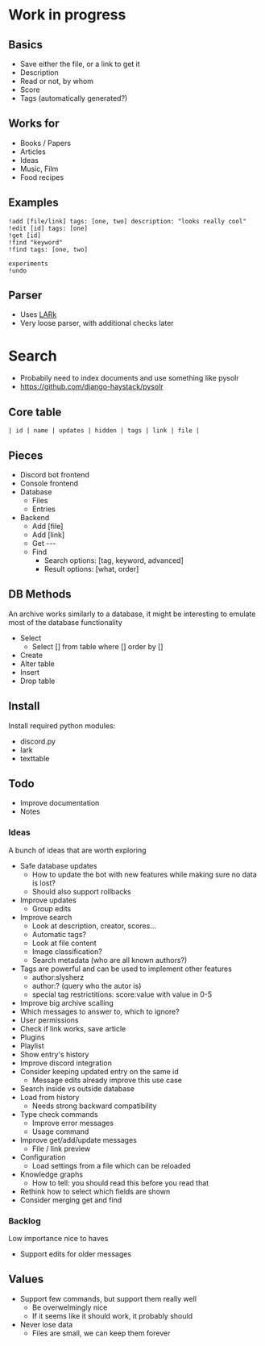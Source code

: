 # Work in progress

## Basics
- Save either the file, or a link to get it
- Description
- Read or not, by whom
- Score
- Tags (automatically generated?)

## Works for
- Books / Papers
- Articles
- Ideas
- Music, Film
- Food recipes

## Examples

```
!add [file/link] tags: [one, two] description: "looks really cool"
!edit [id] tags: [one]
!get [id]
!find "keyword"
!find tags: [one, two]

experiments
!undo
```

## Parser
- Uses [LARk](https://github.com/lark-parser/lark)
- Very loose parser, with additional checks later

# Search
- Probabily need to index documents and use something like pysolr
- https://github.com/django-haystack/pysolr

## Core table
`| id | name | updates | hidden | tags | link | file |`

## Pieces
- Discord bot frontend
- Console frontend
- Database
    - Files
    - Entries
- Backend
    - Add [file]
    - Add [link]
    - Get ---
    - Find
        - Search options: [tag, keyword, advanced]
        - Result options: [what, order]


## DB Methods
An archive works similarly to a database, it might be interesting to emulate most of the database functionality
- Select
    - Select [] from table where [] order by []
- Create
- Alter table
- Insert
- Drop table


## Install
Install required python modules:
- discord.py
- lark
- texttable


## Todo
- Improve documentation
- Notes

### Ideas
A bunch of ideas that are worth exploring
- Safe database updates
    - How to update the bot with new features while making sure no data is lost?
    - Should also support rollbacks
- Improve updates
    - Group edits
- Improve search
    - Look at description, creator, scores...
    - Automatic tags?
    - Look at file content
    - Image classification?
    - Search metadata (who are all known authors?)
- Tags are powerful and can be used to implement other features
    - author:slysherz
    - author:? (query who the autor is)
    - special tag restrictitions: score:value with value in 0-5
- Improve big archive scalling
- Which messages to answer to, which to ignore?
- User permissions
- Check if link works, save article
- Plugins
- Playlist
- Show entry's history
- Improve discord integration
- Consider keeping updated entry on the same id
    - Message edits already improve this use case
- Search inside vs outside database
- Load from history
    - Needs strong backward compatibility
- Type check commands
    - Improve error messages
    - Usage command
- Improve get/add/update messages
    - File / link preview
- Configuration
    - Load settings from a file which can be reloaded
- Knowledge graphs
    - How to tell: you should read this before you read that
- Rethink how to select which fields are shown
- Consider merging get and find

### Backlog
Low importance nice to haves
- Support edits for older messages

## Values
- Support few commands, but support them really well
    - Be overwelmingly nice
    - If it seems like it should work, it probably should
- Never lose data
    - Files are small, we can keep them forever